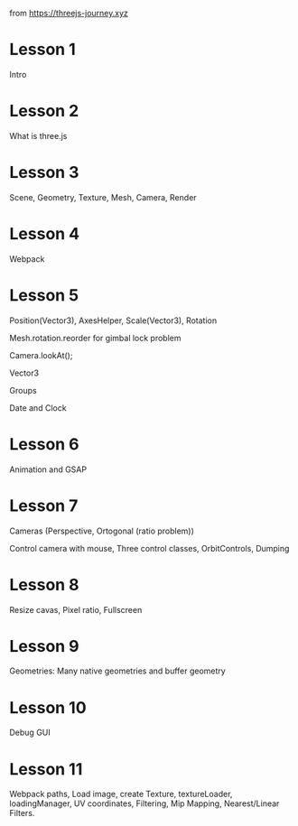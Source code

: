 from https://threejs-journey.xyz

# Lesson 1

Intro

# Lesson 2

What is three.js

# Lesson 3

Scene, Geometry, Texture, Mesh, Camera, Render

# Lesson 4

Webpack

# Lesson 5

Position(Vector3), AxesHelper, Scale(Vector3), Rotation

Mesh.rotation.reorder for gimbal lock problem

Camera.lookAt();

Vector3

Groups

Date and Clock

# Lesson 6

Animation and GSAP

# Lesson 7

Cameras (Perspective, Ortogonal (ratio problem))

Control camera with mouse, Three control classes, OrbitControls, Dumping

# Lesson 8

Resize cavas, Pixel ratio, Fullscreen

# Lesson 9

Geometries: Many native geometries and buffer geometry

# Lesson 10

Debug GUI

# Lesson 11

Webpack paths, Load image, create Texture, textureLoader, loadingManager, UV coordinates, Filtering, Mip Mapping, Nearest/Linear Filters.